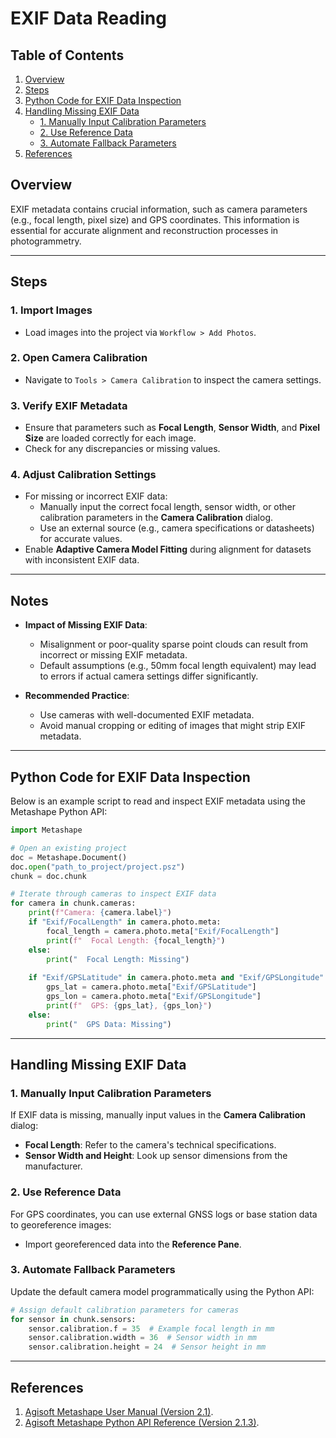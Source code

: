 
# EXIF Data Reading

## Table of Contents
1. [Overview](#overview)
2. [Steps](#steps)
3. [Python Code for EXIF Data Inspection](#python-code-for-exif-data-inspection)
4. [Handling Missing EXIF Data](#handling-missing-exif-data)
   - [1. Manually Input Calibration Parameters](#1-manually-input-calibration-parameters)
   - [2. Use Reference Data](#2-use-reference-data)
   - [3. Automate Fallback Parameters](#3-automate-fallback-parameters)
5. [References](#references)

## Overview
EXIF metadata contains crucial information, such as camera parameters (e.g., focal length, pixel size) and GPS coordinates. This information is essential for accurate alignment and reconstruction processes in photogrammetry.

---

## Steps

### **1. Import Images**
- Load images into the project via `Workflow > Add Photos`.

### **2. Open Camera Calibration**
- Navigate to `Tools > Camera Calibration` to inspect the camera settings.

### **3. Verify EXIF Metadata**
- Ensure that parameters such as **Focal Length**, **Sensor Width**, and **Pixel Size** are loaded correctly for each image.
- Check for any discrepancies or missing values.

### **4. Adjust Calibration Settings**
- For missing or incorrect EXIF data:
  - Manually input the correct focal length, sensor width, or other calibration parameters in the **Camera Calibration** dialog.
  - Use an external source (e.g., camera specifications or datasheets) for accurate values.
- Enable **Adaptive Camera Model Fitting** during alignment for datasets with inconsistent EXIF data.

---

## Notes
- **Impact of Missing EXIF Data**:
  - Misalignment or poor-quality sparse point clouds can result from incorrect or missing EXIF metadata.
  - Default assumptions (e.g., 50mm focal length equivalent) may lead to errors if actual camera settings differ significantly.

- **Recommended Practice**:
  - Use cameras with well-documented EXIF metadata.
  - Avoid manual cropping or editing of images that might strip EXIF metadata.

---

## Python Code for EXIF Data Inspection

Below is an example script to read and inspect EXIF metadata using the Metashape Python API:

```python
import Metashape

# Open an existing project
doc = Metashape.Document()
doc.open("path_to_project/project.psz")
chunk = doc.chunk

# Iterate through cameras to inspect EXIF data
for camera in chunk.cameras:
    print(f"Camera: {camera.label}")
    if "Exif/FocalLength" in camera.photo.meta:
        focal_length = camera.photo.meta["Exif/FocalLength"]
        print(f"  Focal Length: {focal_length}")
    else:
        print("  Focal Length: Missing")
    
    if "Exif/GPSLatitude" in camera.photo.meta and "Exif/GPSLongitude" in camera.photo.meta:
        gps_lat = camera.photo.meta["Exif/GPSLatitude"]
        gps_lon = camera.photo.meta["Exif/GPSLongitude"]
        print(f"  GPS: {gps_lat}, {gps_lon}")
    else:
        print("  GPS Data: Missing")
```

---

## Handling Missing EXIF Data

### **1. Manually Input Calibration Parameters**
If EXIF data is missing, manually input values in the **Camera Calibration** dialog:
- **Focal Length**: Refer to the camera's technical specifications.
- **Sensor Width and Height**: Look up sensor dimensions from the manufacturer.

### **2. Use Reference Data**
For GPS coordinates, you can use external GNSS logs or base station data to georeference images:
- Import georeferenced data into the **Reference Pane**.

### **3. Automate Fallback Parameters**
Update the default camera model programmatically using the Python API:

```python
# Assign default calibration parameters for cameras
for sensor in chunk.sensors:
    sensor.calibration.f = 35  # Example focal length in mm
    sensor.calibration.width = 36  # Sensor width in mm
    sensor.calibration.height = 24  # Sensor height in mm
```

---

## References
1. [Agisoft Metashape User Manual (Version 2.1)](https://www.agisoft.com/pdf/metashape_2_1_en.pdf).
2. [Agisoft Metashape Python API Reference (Version 2.1.3)](https://www.agisoft.com/pdf/metashape_python_api_2_1_3.pdf).
